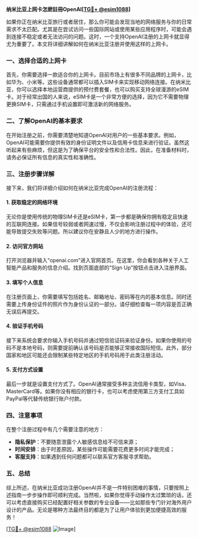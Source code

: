 **纳米比亚上网卡怎麽註冊OpenAI[[TG💪+ @esim1088](https://t.me/s/esim1088)]**

如果你正在纳米比亚旅行或者居住，那么你可能会发现当地的网络服务与你的日常需求不太匹配。尤其是在尝试访问一些国际网站或使用某些应用程序时，可能会遇到连接不稳定或者无法访问的问题。这时，一个支持OpenAI注册的上网卡就显得尤为重要了。本文将详细讲解如何在纳米比亚注册并使用这样的上网卡。

### 一、选择合适的上网卡

首先，你需要选择一款适合你的上网卡。目前市场上有很多不同品牌的上网卡，比如华为、小米等。这些设备通常都可以插入SIM卡来实现移动网络连接。在纳米比亚，你可以选择本地运营商提供的预付费套餐，也可以购买支持全球漫游的eSIM卡。对于经常出国的人来说，eSIM卡是一个非常方便的选择，因为它不需要物理更换SIM卡，只需通过手机设置即可激活新的网络服务。

### 二、了解OpenAI的基本要求

在开始注册之前，你需要清楚地知道OpenAI对用户的一些基本要求。例如，OpenAI可能需要你提供有效的身份证明文件以及信用卡信息来进行验证。虽然这听起来有些麻烦，但这是为了确保平台的安全性和合法性。因此，在准备材料时，请务必保证所有信息的真实性和准确性。

### 三、注册步骤详解

接下来，我们将详细介绍如何在纳米比亚完成OpenAI的注册流程：

#### 1. 获取稳定的网络环境

无论你是使用传统的物理SIM卡还是eSIM卡，第一步都是确保你拥有稳定且快速的互联网连接。如果信号较弱或者网速过慢，不仅会影响注册过程中的体验，还可能导致提交失败等问题。所以建议你在安静且人少的地方进行操作。

#### 2. 访问官方网站

打开浏览器并输入“openai.com”进入官网首页。在这里，你会看到各种关于人工智能产品和服务的信息介绍。找到页面底部的“Sign Up”按钮点击进入注册界面。

#### 3. 填写个人信息

在注册页面上，你需要填写包括姓名、邮箱地址、密码等在内的基本信息。同时还需要上传身份证件的照片作为身份认证的一部分。请仔细检查每一项内容是否正确无误后再提交。

#### 4. 验证手机号码

接下来系统会要求你输入手机号码并通过短信验证码来验证身份。如果你使用的号码不是本地号码，则需要提前确认该号码是否能够正常接收国际短信。此外，部分国家和地区可能还会限制某些特定地区的手机号码用于此类注册活动。

#### 5. 支付方式设置

最后一步就是设置支付方式了。OpenAI通常接受多种主流信用卡类型，如Visa、MasterCard等。如果你没有相应的银行卡，也可以考虑使用第三方支付工具如PayPal等代替传统银行账户付款。

### 四、注意事项

在整个注册过程中有几个需要注意的地方：

- **隐私保护**：不要随意泄露个人敏感信息给不可信来源；
- **时间安排**：由于时差原因，某些操作可能需要花费更多时间才能完成；
- **客服支持**：如果遇到任何问题都可以联系官方客服寻求帮助。

### 五、总结

综上所述，在纳米比亚成功注册OpenAI并不是一件特别困难的事情，只要按照上述指南一步步操作即可顺利完成。当然啦，如果你觉得手动操作太过繁琐的话，还可以考虑直接购买已经配置好相关参数的专业设备——比如那些专门针对海外用户设计的产品。无论是哪种方法最终目的都是为了让用户体验到更加便捷高效的服务！

[[TG💪+ @esim1088](https://t.me/s/esim1088) ![Image](https://i.postimg.cc/4NQfJmqS/Snipaste-2025-05-13-00-14-12.png)]
